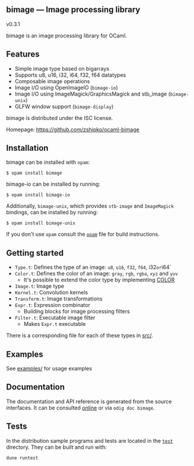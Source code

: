 bimage — Image processing library
-------------------------------------------------------------------------------
v0.3.1

bimage is an image processing library for OCaml.

## Features

- Simple image type based on bigarrays
- Supports u8, u16, i32, i64, f32, f64 datatypes
- Composable image operations
- Image I/O using OpenImageIO (`bimage-io`)
- Image I/O using ImageMagick/GraphicsMagick and stb_image (`bimage-unix`)
- GLFW window support (`bimage-display`)

bimage is distributed under the ISC license.

Homepage: https://github.com/zshipko/ocaml-bimage

## Installation

bimage can be installed with `opam`:

```
$ opam install bimage
```

bimage-io can be installed by running:

```
$ opam install bimage-io
```

Additionally, `bimage-unix`, which provides `stb-image` and `ImageMagick` bindings, can be installed by running:

```
$ opam install bimage-unix
```

If you don't use `opam` consult the [`opam`](opam) file for build
instructions.

## Getting started

- `Type.t`: Defines the type of an image: `u8`, `u16`, `f32`, `f64`, i32` or `i64`
- `Color.t`: Defines the color of an image: `gray`, `rgb`, `rgba`, `xyz` and `yuv`
  * It's possible to extend the color type by implementing [COLOR](https://github.com/zshipko/ocaml-bimage/blob/master/src/color.ml)
- `Image.t`: Image type
- `Kernel.t`: Convolution kernels
- `Transform.t`: Image transformations
- `Expr.t`: Expression combinator
  * Building blocks for image processing filters
- `Filter.t`: Executable image filter
  * Makes `Expr.t` executable

There is a corresponding file for each of these types in [src/](https://github.com/zshipko/ocaml-bimage/tree/master/src).

## Examples

See [examples/](https://github.com/zshipko/ocaml-bimage/tree/master/examples) for usage examples

## Documentation

The documentation and API reference is generated from the source
interfaces. It can be consulted [online][doc] or via `odig doc
bimage`.

[doc]: https://zshipko.github.io/ocaml-bimage/

## Tests

In the distribution sample programs and tests are located in the
[`test`](test) directory. They can be built and run
with:

    dune runtest
